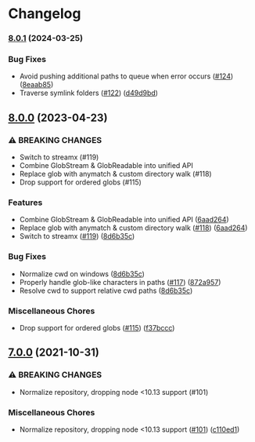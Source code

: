 # Changelog

### [8.0.1](https://www.github.com/gulpjs/glob-stream/compare/v8.0.0...v8.0.1) (2024-03-25)


### Bug Fixes

* Avoid pushing additional paths to queue when error occurs ([#124](https://www.github.com/gulpjs/glob-stream/issues/124)) ([8eaab85](https://www.github.com/gulpjs/glob-stream/commit/8eaab85cbc7254d2e74d308c822df50a9e7aaf4a))
* Traverse symlink folders ([#122](https://www.github.com/gulpjs/glob-stream/issues/122)) ([d49d9bd](https://www.github.com/gulpjs/glob-stream/commit/d49d9bd8042650ce91c190ab0ec20be716b2fade))

## [8.0.0](https://www.github.com/gulpjs/glob-stream/compare/v7.0.0...v8.0.0) (2023-04-23)


### ⚠ BREAKING CHANGES

* Switch to streamx (#119)
* Combine GlobStream & GlobReadable into unified API
* Replace glob with anymatch & custom directory walk (#118)
* Drop support for ordered globs (#115)

### Features

* Combine GlobStream & GlobReadable into unified API ([6aad264](https://www.github.com/gulpjs/glob-stream/commit/6aad264004e4f1a7f1b6e112c5d7e0fc7db72851))
* Replace glob with anymatch & custom directory walk ([#118](https://www.github.com/gulpjs/glob-stream/issues/118)) ([6aad264](https://www.github.com/gulpjs/glob-stream/commit/6aad264004e4f1a7f1b6e112c5d7e0fc7db72851))
* Switch to streamx ([#119](https://www.github.com/gulpjs/glob-stream/issues/119)) ([8d6b35c](https://www.github.com/gulpjs/glob-stream/commit/8d6b35c1f0c89b7869d2ed7ab9e5ec79694e28e2))


### Bug Fixes

* Normalize cwd on windows ([8d6b35c](https://www.github.com/gulpjs/glob-stream/commit/8d6b35c1f0c89b7869d2ed7ab9e5ec79694e28e2))
* Properly handle glob-like characters in paths ([#117](https://www.github.com/gulpjs/glob-stream/issues/117)) ([872a957](https://www.github.com/gulpjs/glob-stream/commit/872a957c59cc4d1a1bc674b0370c97809d7c595c))
* Resolve cwd to support relative cwd paths ([8d6b35c](https://www.github.com/gulpjs/glob-stream/commit/8d6b35c1f0c89b7869d2ed7ab9e5ec79694e28e2))


### Miscellaneous Chores

* Drop support for ordered globs ([#115](https://www.github.com/gulpjs/glob-stream/issues/115)) ([f37bccc](https://www.github.com/gulpjs/glob-stream/commit/f37bccc91cd7ffe5bd61010e10b3a850c134677a))

## [7.0.0](https://www.github.com/gulpjs/glob-stream/compare/v6.1.0...v7.0.0) (2021-10-31)


### ⚠ BREAKING CHANGES

* Normalize repository, dropping node <10.13 support (#101)

### Miscellaneous Chores

* Normalize repository, dropping node <10.13 support ([#101](https://www.github.com/gulpjs/glob-stream/issues/101)) ([c110ed1](https://www.github.com/gulpjs/glob-stream/commit/c110ed1602b9bbcb380c97298e9ba41a29a0be40))
